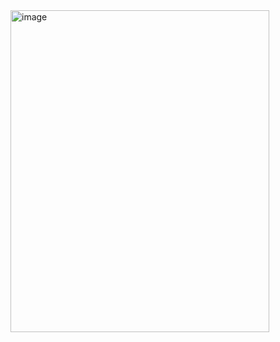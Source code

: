 <img width="414" height="515" alt="image" src="https://github.com/user-attachments/assets/189e9e9b-36b1-4488-9651-9a3ec468a8ab" />
